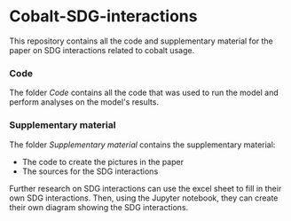 # Cobalt-SDG-interactions

This repository contains all the code and supplementary material for the paper on SDG interactions related to cobalt usage.

### Code
The folder *Code* contains all the code that was used to run the model and perform analyses on the model's results.

### Supplementary material
The folder *Supplementary material* contains the supplementary material:
* The code to create the pictures in the paper
* The sources for the SDG interactions

Further research on SDG interactions can use the excel sheet to fill in their own SDG interactions. Then, using the Jupyter notebook, they can create their own diagram showing the SDG interactions.
